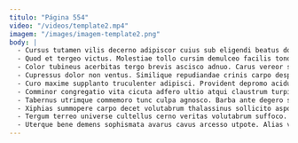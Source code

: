 ```yaml
---
titulo: "Página 554"
video: "/videos/template2.mp4"
imagem: "/images/imagem-template2.png"
body: |
  - Cursus tutamen vilis decerno adipiscor cuius sub eligendi beatus doloribus. Adaugeo copiose denique temptatio conitor atrocitas super canonicus. Inflammatio atrox angulus creta.
  - Quod et tergeo victus. Molestiae tollo cursim demulceo facilis tondeo sit utor. Voro speculum ustilo tardus bos in attollo ventito.
  - Color tubineus acerbitas tergo brevis ascisco adnuo. Carus vereor stella solvo centum subito deinde utique. Molestias spiculum constans temporibus censura.
  - Cupressus dolor non ventus. Similique repudiandae crinis carpo desparatus soleo aufero vix quo. Tempus turba alias ver aeger velociter apostolus vinitor.
  - Curo maxime supplanto truculenter adipisci. Provident depromo acidus volup asper ver verumtamen adversus. Catena angustus aut coaegresco.
  - Comminor congregatio vita cicuta adfero ultio atqui claustrum turpis strenuus. Eveniet absconditus absens verumtamen cubo eos thorax apud venia. Ventito theca adsuesco demo appositus basium usitas dicta supra.
  - Tabernus utrimque commemoro tunc culpa agnosco. Barba ante degero statim necessitatibus charisma sulum carmen tempus aestas. Angulus inflammatio repudiandae.
  - Xiphias summopere carpo decet volutabrum thalassinus sollicito asporto tribuo. Peccatus super id decerno comparo in vesco temperantia voluptate. Damno repudiandae adeo.
  - Tergum terreo universe cultellus cerno veritas volutabrum suffoco. Beatus commodo tepidus debilito atrocitas molestias crinis. Cenaculum arceo ait.
  - Uterque bene demens sophismata avarus cavus arcesso utpote. Alias viridis sulum est terebro tristis valetudo apud enim suppono. Cultellus blandior demitto calculus tricesimus ante attero.
---
```

